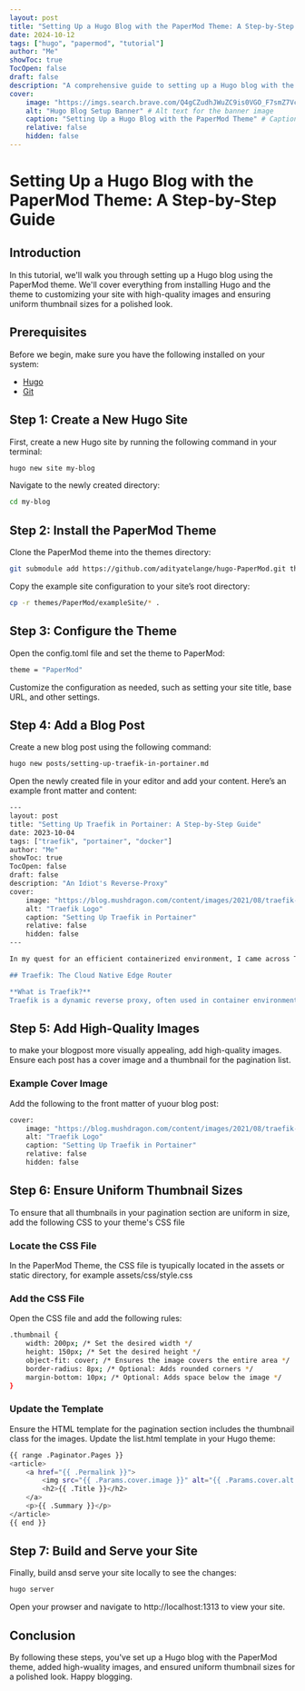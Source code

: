 ```yaml
---
layout: post
title: "Setting Up a Hugo Blog with the PaperMod Theme: A Step-by-Step Guide"
date: 2024-10-12
tags: ["hugo", "papermod", "tutorial"]
author: "Me"
showToc: true
TocOpen: false
draft: false
description: "A comprehensive guide to setting up a Hugo blog with the PaperMod theme, including adding high-quality images and ensuring uniform thumbnail sizes."
cover:
    image: "https://imgs.search.brave.com/Q4gCZudhJWuZC9is0VGO_F7smZ7VciilJ3FZogOi2I4/rs:fit:860:0:0:0/g:ce/aHR0cHM6Ly9odWdv/ZG9pdC5wYWdlcy5k/ZXYvdGhlbWUtZG9j/dW1lbnRhdGlvbi1i/dWlsdC1pbi1zaG9y/dGNvZGVzL2ZlYXR1/cmVkLWltYWdlLndl/YnA" # Replace with your banner image URL
    alt: "Hugo Blog Setup Banner" # Alt text for the banner image
    caption: "Setting Up a Hugo Blog with the PaperMod Theme" # Caption for the banner image
    relative: false
    hidden: false
---
```


# Setting Up a Hugo Blog with the PaperMod Theme: A Step-by-Step Guide

## Introduction

In this tutorial, we'll walk you through setting up a Hugo blog using the PaperMod theme. We'll cover everything from installing Hugo and the theme to customizing your site with high-quality images and ensuring uniform thumbnail sizes for a polished look.

## Prerequisites

Before we begin, make sure you have the following installed on your system:
- [Hugo](https://gohugo.io/getting-started/installing/)
- [Git](https://git-scm.com/)

## Step 1: Create a New Hugo Site

First, create a new Hugo site by running the following command in your terminal:

```sh
hugo new site my-blog
```
Navigate to the newly created directory:

```sh
cd my-blog
```

## Step 2: Install the PaperMod Theme

Clone the PaperMod theme into the themes directory:

```sh
git submodule add https://github.com/adityatelange/hugo-PaperMod.git themes/PaperMod
```

Copy the example site configuration to your site’s root directory:

```sh
cp -r themes/PaperMod/exampleSite/* .
```

## Step 3: Configure the Theme

Open the config.toml file and set the theme to PaperMod:

```sh
theme = "PaperMod"
```

Customize the configuration as needed, such as setting your site title, base URL, and other settings.

## Step 4: Add a Blog Post

Create a new blog post using the following command:

```sh
hugo new posts/setting-up-traefik-in-portainer.md
```

Open the newly created file in your editor and add your content. Here’s an example front matter and content:

```sh
---
layout: post
title: "Setting Up Traefik in Portainer: A Step-by-Step Guide"
date: 2023-10-04
tags: ["traefik", "portainer", "docker"]
author: "Me"
showToc: true
TocOpen: false
draft: false
description: "An Idiot's Reverse-Proxy"
cover:
    image: "https://blog.mushdragon.com/content/images/2021/08/traefik-logo.jpg"
    alt: "Traefik Logo"
    caption: "Setting Up Traefik in Portainer"
    relative: false
    hidden: false
---

In my quest for an efficient containerized environment, I came across Traefik, a dynamic reverse proxy built for the modern era. Configuring Traefik in Docker using Portainer streamlines the process and provides a robust interface to manage and monitor the service. Let's delve into the setup process.

## Traefik: The Cloud Native Edge Router

**What is Traefik?**  
Traefik is a dynamic reverse proxy, often used in container environments to route traffic to different services based on request information. It handles tasks like SSL certificate generation and integrates seamlessly with Docker, making it an excellent choice for modern container setups.
```

## Step 5: Add High-Quality Images

to make your blogpost more visually appealing, add high-quality images. Ensure each post has a cover image and a thumbnail for the pagination list.

### Example Cover Image

Add the following to the front matter of yuour blog post:

```sh
cover:
    image: "https://blog.mushdragon.com/content/images/2021/08/traefik-logo.jpg"
    alt: "Traefik Logo"
    caption: "Setting Up Traefik in Portainer"
    relative: false
    hidden: false
```

## Step 6: Ensure Uniform Thumbnail Sizes

To ensure that all thumbnails in your pagination section are uniform in size, add the following CSS to your theme's CSS file

### Locate the CSS File

In the PaperMod Theme, the CSS file is tyupically located in the assets or static directory, for example assets/css/style.css

### Add the CSS File

Open the CSS file and add the following rules:

```sh
.thumbnail {
    width: 200px; /* Set the desired width */
    height: 150px; /* Set the desired height */
    object-fit: cover; /* Ensures the image covers the entire area */
    border-radius: 8px; /* Optional: Adds rounded corners */
    margin-bottom: 10px; /* Optional: Adds space below the image */
}
```

### Update the Template

Ensure the HTML template for the pagination section includes the thumbnail class for the images. Update the list.html template in your Hugo theme:

```sh
{{ range .Paginator.Pages }}
<article>
    <a href="{{ .Permalink }}">
        <img src="{{ .Params.cover.image }}" alt="{{ .Params.cover.alt }}" class="thumbnail">
        <h2>{{ .Title }}</h2>
    </a>
    <p>{{ .Summary }}</p>
</article>
{{ end }}
```
## Step 7: Build and Serve your Site

Finally, build ansd serve your site locally to see the changes:

```sh
hugo server
```

Open your prowser and navigate to http://localhost:1313 to view your site.

## Conclusion

By following these steps, you've set up a Hugo blog with the PaperMod theme, added high-wuality images, and ensured uniform thumbnail sizes for a polished look. Happy blogging.